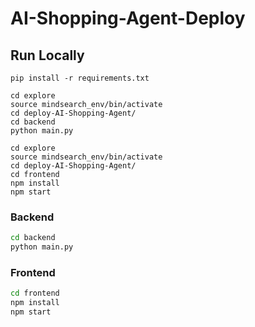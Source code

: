 # AI-Shopping-Agent-Deploy

## Run Locally

```
pip install -r requirements.txt
```

```
cd explore
source mindsearch_env/bin/activate
cd deploy-AI-Shopping-Agent/
cd backend
python main.py
```

```
cd explore
source mindsearch_env/bin/activate
cd deploy-AI-Shopping-Agent/
cd frontend
npm install
npm start
```

### Backend

```bash
cd backend
python main.py
```

### Frontend

```bash
cd frontend
npm install
npm start
```
